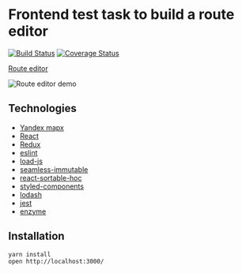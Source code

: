 # Frontend test task to build a route editor

[![Build Status](https://travis-ci.org/siukalov/frontend-task.svg?branch=master)](https://travis-ci.org/siukalov/frontend-task)
[![Coverage Status](https://coveralls.io/repos/github/siukalov/frontend-task/badge.svg?branch=master)](https://coveralls.io/github/siukalov/frontend-task?branch=master)

[Route editor](https://siukalov-route-editor.now.sh/)

<img alt="Route editor demo"
     src="images/route_editor_demo.gif">

## Technologies

- [Yandex mapx](https://tech.yandex.ru/maps/)
- [React](https://github.com/facebook/react/)
- [Redux](https://redux.js.org)
- [eslint](https://github.com/eslint/eslint)
- [load-js](https://github.com/MiguelCastillo/load-js)
- [seamless-immutable](https://github.com/rtfeldman/seamless-immutable)
- [react-sortable-hoc](https://github.com/clauderic/react-sortable-hoc)
- [styled-components](https://github.com/styled-components/styled-components)
- [lodash](https://github.com/lodash/lodash)
- [jest](https://github.com/facebook/jest)
- [enzyme](https://github.com/airbnb/enzyme)

## Installation

```shell
yarn install
open http://localhost:3000/
```
